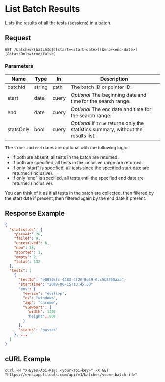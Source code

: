 # List Batch Results
Lists the results of all the tests (sessions) in a batch.

## Request
```
GET /batches/{batchId}?[start=<start-date>][&end=<end-date>][&statsOnly=true/false]
```
### Parameters

| Name      | Type   | In     | Description
| --------- | ------ | ------ | ------------------
| batchId   | string | path   | The batch ID or pointer ID.
| start     | date   | query  | *Optional* The beginning date and time for the search range.
| end       | date   | query  | *Optional* The end date and time for the search range.
| statsOnly | bool   | query  | *Optional* If `true` returns only the statistics summary, without the results list.

The `start` and `end` dates are optional with the following logic:

* If both are absent, all tests in the batch are returned.
* If both are specified, all tests in the inclusive range are returned.
* If only “start” is specified, all tests since the specified start date are returned (inclusive).
* If only “end” is specified, all tests until the specified end date are returned (inclusive).

You can think of it as if all tests in the batch are collected, then filtered by the start date if present, then filtered again by the end date if present.

## Response Example
```json
{
  "statistics": {
    "passed": 76,
    "failed": 9,
    "unresolved": 6,
    "new": 38,
    "aborted": 1,
    "empty": 2,
    "total": 132
  },
  "tests": [
    {
      "testId": "e8050cfc-4483-4f26-8e59-6cc5b5590aaa",
      "startTime": "2009-06-15T13:45:30"
      "env": {
        "device": "desktop",
        "os": "windows",
        "app": "chrome",
        "viewport": {
          "width": 1200
          "height": 900
        }
      },
      "status": "passed"
    }, ...
  ]
}
```

## cURL Example
```
curl -H "X-Eyes-Api-Key: <your-api-key>" -X GET "https://eyes.applitools.com/api/v1/batches/<some-batch-id>"
```